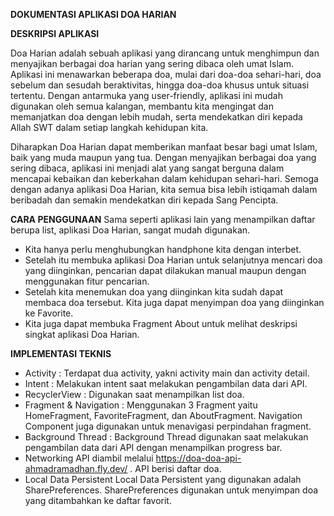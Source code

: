 **DOKUMENTASI APLIKASI DOA HARIAN**




**DESKRIPSI APLIKASI**

Doa Harian adalah sebuah aplikasi yang dirancang untuk menghimpun dan menyajikan berbagai doa harian yang sering dibaca oleh umat Islam. Aplikasi ini menawarkan beberapa doa, mulai dari doa-doa sehari-hari, doa sebelum dan sesudah beraktivitas, hingga doa-doa khusus untuk situasi tertentu. Dengan antarmuka yang user-friendly, aplikasi ini mudah digunakan oleh semua kalangan, membantu kita mengingat dan memanjatkan doa dengan lebih mudah, serta mendekatkan diri kepada Allah SWT dalam setiap langkah kehidupan kita.

Diharapkan Doa Harian dapat memberikan manfaat besar bagi umat Islam, baik yang muda maupun yang tua. Dengan menyajikan berbagai doa yang sering dibaca, aplikasi ini menjadi alat yang sangat berguna dalam mencapai kebaikan dan keberkahan dalam kehidupan sehari-hari. Semoga dengan adanya aplikasi Doa Harian, kita semua bisa lebih istiqamah dalam beribadah dan semakin mendekatkan diri kepada Sang Pencipta.




**CARA PENGGUNAAN**
Sama seperti aplikasi lain yang menampilkan daftar berupa list, aplikasi Doa Harian, sangat mudah digunakan. 
- Kita hanya perlu menghubungkan handphone kita dengan interbet.
- Setelah itu membuka aplikasi Doa Harian untuk selanjutnya mencari doa yang diinginkan, pencarian dapat dilakukan manual maupun dengan menggunakan fitur pencarian.
- Setelah kita menemukan doa yang diinginkan kita sudah dapat membaca doa tersebut. Kita juga dapat menyimpan doa yang diinginkan ke Favorite.
- Kita juga dapat membuka Fragment About untuk melihat deskripsi singkat aplikasi Doa Harian.



**IMPLEMENTASI TEKNIS**

- Activity :
  Terdapat dua activity, yakni activity main dan activity detail.
- Intent :
  Melakukan intent saat melakukan pengambilan data dari API.
- RecyclerView :
  Digunakan saat menampilkan list doa.
- Fragment & Navigation :
  Menggunakan 3 Fragment yaitu HomeFragment, FavoriteFragment, dan AboutFragment. Navigation Component juga digunakan untuk menavigasi perpindahan fragment.
- Background Thread :
  Background Thread digunakan saat melakukan pengambilan data dari API dengan menampilkan progress bar.
- Networking
  API diambil melalui https://doa-doa-api-ahmadramadhan.fly.dev/ . API berisi daftar doa.
- Local Data Persistent
  Local Data Persistent yang digunakan adalah SharePreferences. SharePreferences digunakan untuk menyimpan doa yang ditambahkan ke daftar favorit.
